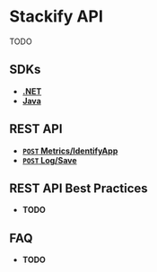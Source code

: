 # Stackify API

TODO

## SDKs

- **[.NET](sdks/DotNet.md)**
- **[Java](sdks/Java.md)**

## REST API

- **[<code>POST</code> Metrics/IdentifyApp](endpoints/POST_Metrics_IdentifyApp.md)**
- **[<code>POST</code> Log/Save](endpoints/POST_Log_Save.md)**

## REST API Best Practices

- **TODO**

## FAQ

- **TODO**

